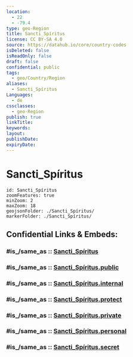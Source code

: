 ```yaml
---
location:
  - 22
  - -79.4
type: geo-Region
title: Sancti_Spíritus
license: CC BY-SA 4.0
source: https://datahub.io/core/country-codes
isDeleted: false
isReadOnly: false
draft: false
confidential: public
tags:
  - geo/Country/Region
aliases:
  - Sancti_Spíritus
Languages:
  - de
cssclasses:
  - geo-Region
publish: true
linkTitle:
keywords:
layout:
publishDate:
expiryDate:
---
```


# Sancti_Spíritus

```leaflet
id: Sancti_Spíritus
zoomFeatures: true 
minZoom: 2 
maxZoom: 18
geojsonFolder: ./Sancti_Spíritus/
markerFolder: ./Sancti_Spíritus/
```


## Confidential Links & Embeds: 

### #is_/same_as :: [Sancti_Spíritus](/_Standards/Earth/Continent/America~Caribbean/Cuba/provinces~Cuba/Sancti_Spíritus.md) 

### #is_/same_as :: [Sancti_Spíritus.public](/_public/Earth/Continent/America~Caribbean/Cuba/provinces~Cuba/Sancti_Spíritus.public.md) 

### #is_/same_as :: [Sancti_Spíritus.internal](/_internal/Earth/Continent/America~Caribbean/Cuba/provinces~Cuba/Sancti_Spíritus.internal.md) 

### #is_/same_as :: [Sancti_Spíritus.protect](/_protect/Earth/Continent/America~Caribbean/Cuba/provinces~Cuba/Sancti_Spíritus.protect.md) 

### #is_/same_as :: [Sancti_Spíritus.private](/_private/Earth/Continent/America~Caribbean/Cuba/provinces~Cuba/Sancti_Spíritus.private.md) 

### #is_/same_as :: [Sancti_Spíritus.personal](/_personal/Earth/Continent/America~Caribbean/Cuba/provinces~Cuba/Sancti_Spíritus.personal.md) 

### #is_/same_as :: [Sancti_Spíritus.secret](/_secret/Earth/Continent/America~Caribbean/Cuba/provinces~Cuba/Sancti_Spíritus.secret.md)

